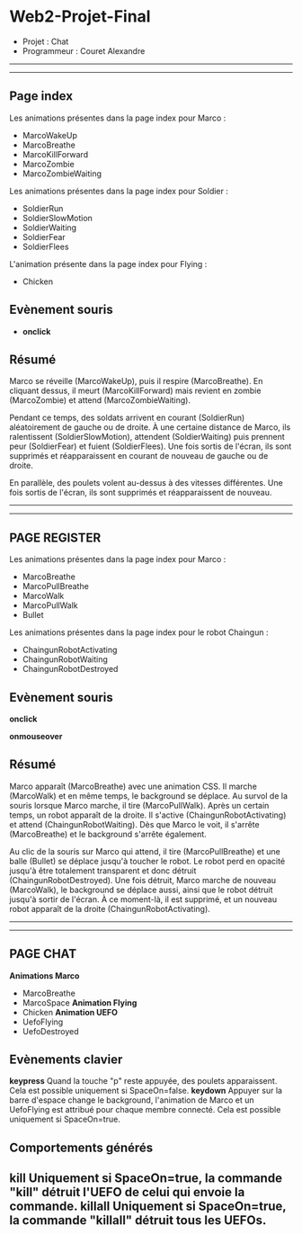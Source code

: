 # Web2-Projet-Final
- Projet : Chat
- Programmeur : Couret Alexandre

---
---

## Page index
Les animations présentes dans la page index pour Marco :
- MarcoWakeUp
- MarcoBreathe
- MarcoKillForward
- MarcoZombie
- MarcoZombieWaiting

Les animations présentes dans la page index pour Soldier :
- SoldierRun
- SoldierSlowMotion
- SoldierWaiting
- SoldierFear
- SoldierFlees

L'animation présente dans la page index pour Flying :
- Chicken

## Evènement souris
- **onclick**

## Résumé
Marco se réveille (MarcoWakeUp), puis il respire (MarcoBreathe). En cliquant dessus, il meurt (MarcoKillForward) mais revient en zombie (MarcoZombie) et attend (MarcoZombieWaiting).

Pendant ce temps, des soldats arrivent en courant (SoldierRun) aléatoirement de gauche ou de droite. À une certaine distance de Marco, ils ralentissent (SoldierSlowMotion), attendent (SoldierWaiting) puis prennent peur (SoldierFear) et fuient (SoldierFlees). Une fois sortis de l'écran, ils sont supprimés et réapparaissent en courant de nouveau de gauche ou de droite.

En parallèle, des poulets volent au-dessus à des vitesses différentes. Une fois sortis de l'écran, ils sont supprimés et réapparaissent de nouveau.

---
---

## PAGE REGISTER
Les animations présentes dans la page index pour Marco :
- MarcoBreathe
- MarcoPullBreathe
- MarcoWalk
- MarcoPullWalk
- Bullet

Les animations présentes dans la page index pour le robot Chaingun :
- ChaingunRobotActivating
- ChaingunRobotWaiting
- ChaingunRobotDestroyed

## Evènement souris
**onclick**

**onmouseover**

## Résumé
Marco apparaît (MarcoBreathe) avec une animation CSS. Il marche (MarcoWalk) et en même temps, le background se déplace. Au survol de la souris lorsque Marco marche, il tire (MarcoPullWalk). Après un certain temps, un robot apparaît de la droite. Il s'active (ChaingunRobotActivating) et attend (ChaingunRobotWaiting). Dès que Marco le voit, il s'arrête (MarcoBreathe) et le background s'arrête également.

Au clic de la souris sur Marco qui attend, il tire (MarcoPullBreathe) et une balle (Bullet) se déplace jusqu'à toucher le robot. Le robot perd en opacité jusqu'à être totalement transparent et donc détruit (ChaingunRobotDestroyed). Une fois détruit, Marco marche de nouveau (MarcoWalk), le background se déplace aussi, ainsi que le robot détruit jusqu'à sortir de l'écran. À ce moment-là, il est supprimé, et un nouveau robot apparaît de la droite (ChaingunRobotActivating).

---
---

## PAGE CHAT
**Animations Marco**
- MarcoBreathe
- MarcoSpace
**Animation Flying**
- Chicken
**Animation UEFO**
- UefoFlying
- UefoDestroyed
## Evènements clavier
**keypress**
Quand la touche "p" reste appuyée, des poulets apparaissent. Cela est possible uniquement si SpaceOn=false.
**keydown**
Appuyer sur la barre d'espace change le background, l'animation de Marco et un UefoFlying est attribué pour chaque membre connecté. Cela est possible uniquement si SpaceOn=true.
## Comportements générés
**kill**
Uniquement si SpaceOn=true, la commande "kill" détruit l'UEFO de celui qui envoie la commande.
**killall**
Uniquement si SpaceOn=true, la commande "killall" détruit tous les UEFOs.
---